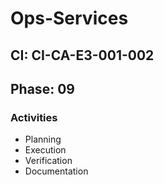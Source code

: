 # Ops-Services

## CI: CI-CA-E3-001-002
## Phase: 09

### Activities
- Planning
- Execution
- Verification
- Documentation
